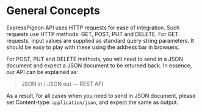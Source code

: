 # General Concepts

ExpressPigeon API uses HTTP requests for ease of integration. Such requests use HTTP methods: GET, POST,
PUT and DELETE. For GET requests, input values are supplied as standard query string parameters.
It should be easy to play with these using the address bar in browsers.

For POST, PUT and DELETE methods, you will need to send in a JSON document and expect a JSON document to
be returned back. In essence, our API can be explained as:

> JSON in / JSON out — REST API

As a result, for all cases when you need to send in JSON document, please set Content-type:
`application/json`, and expect the same as output.